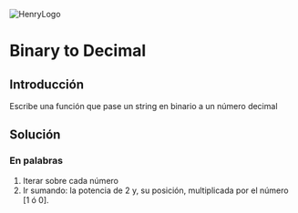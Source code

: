 ![HenryLogo](https://d31uz8lwfmyn8g.cloudfront.net/Assets/logo-henry-white-lg.png)

# Binary to Decimal

## Introducción

Escribe una función que pase un string en binario a un número decimal

## Solución

### En palabras

1. Iterar sobre cada número
2. Ir sumando: la potencia de 2 y, su posición, multiplicada por el número [1 ó 0].
